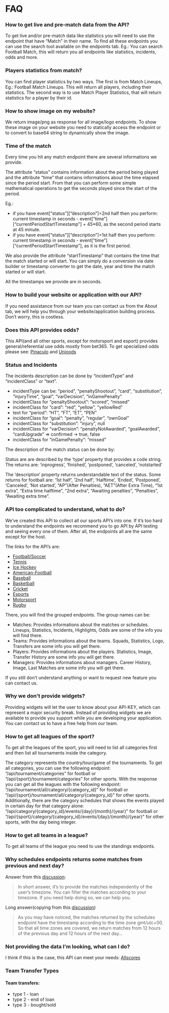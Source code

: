 <h1>FAQ</h1>
<h3>How to get live and pre-match data from the API?</h3>
<p>To get live and/or pre-match data like statistics you will need to use the endpoint that have “Match” in their name. To find all these endpoints you can use the search tool available on the endpoints tab. Eg.: You can search Football Match, this will return you all endpoints like statistics, incidents, odds and more.</p>
<h3>Players statistics from match?</h3>
<p>You can find player statistics by two ways. The first is from Match Lineups, Eg.: Football Match Lineups. This will return all players, including their statistics. The second way is to use Match Player Statistics, that will return statistics for a player by their id.</p>
<h3>How to show image on my website?</h3>
<p>We return image/png as response for all image/logo endpoints. To show these image on your website you need to statically access the endpoint or to convert to base64 string to dynamically show the image.</p>
<h3>Time of the match</h3>
<p>Every time you hit any match endpoint there are several informations we provide.</p>
<p>The attribute “status” contains information about the period being played and the attribute “time” that contains informations about the time elapsed since the period start. From that you can perform some simple mathematical operations to get the seconds played since the start of the period.</p>
<p>Eg.:</p>
<ul><li>if you have event[“status”][“description”]=2nd half then you perform: current timestamp in seconds - event[“time”][“currentPeriodStartTimestamp”] + 45*60, as the second period starts at 45 minute.</li>
<li>if you have event[“status”][“description”]=1st half then you perform: current timestamp in seconds - event[“time”][“currentPeriodStartTimestamp”], as it is the first period.</li></ul>

<p>We also provide the attribute “startTimestamp” that contains the time that the match started or will start. You can simply do a conversion via date builder or timestamp converter to get the date, year and time the match started or will start.</p>
<p>All the timestamps we provide are in seconds.</p>
<h3>How to build your website or application with our API?</h3>
<p>If you need assistance from our team you can contact us from the About tab, we will help you through your website/application building process. Don’t worry, this is costless.</p>
<h3>Does this API provides odds?</h3>
<p>This API(and all other sports, except for motorsport and esport) provides general/referential use odds mostly from bet365. To get specialized odds please see: <a href="https://rapidapi.com/fluis.lacasse/api/pinaculo" target="_blank">Pinaculo</a> and <a href="https://rapidapi.com/fluis.lacasse/api/uniodds3" target="_blank">Unioods</a> </p>
<h3>Status and Incidents</h3>
<p>The incidents description can be done by “incidentType” and “incidentClass” or “text”.</p>
<ul>
<li>incidentType can be: “period”, “penaltyShootout”, “card”, “substitution”, “injuryTime”, “goal”, “varDecision”, “inGamePenalty”</li>
<li>incidentClass for “penaltyShootout”: “scored”, “missed”</li>
<li>incidentClass for “card”: “red”, “yellow”, "yellowRed"</li>
<li>text for “period”: “HT”, “FT”, “ET”, “PEN”</li>
<li>incidentClass for “goal”: “penalty”, “regular”, “ownGoal”</li>
<li>incidentClass for “substitution”: “injury”, null</li>
<li>incidentClass for “varDecision”: “penaltyNotAwarded”, “goalAwarded”, “cardUpgrade” => confirmed -> true, false</li>
<li>incidentClass for “inGamePenalty”: “missed”</li>
</ul>
<p>The description of the match status can be done by:</p>

<p>Status are are described by the ‘type’ property that provides a code string. The returns are: ‘inprogress’, ‘finished’, ‘postponed’, ‘canceled’, 'notstarted’</p>
<p>The ‘description’ property returns understandable text of the status. Some returns for football are: ‘1st half’, ‘2nd half’, ‘Halftime’, ‘Ended’, ‘Postponed’, ‘Canceled’, ‘Not started’, “AP”(After Penalties), “AET”(After Extra Time), “1st extra”, “Extra time halftime”, “2nd extra”, “Awaiting penalties”, “Penalties”, “Awaiting extra time”.</p>
<h3>API too complicated to understand, what to do?</h3>
<p>We’ve created this API to collect all our sports API’s into one. If it’s too hard to understand the endpoints we recommend you to go API by API testing and seeing every one of them. After all, the endpoints all are the same except for the host.</p>
<p>The links for the API’s are:</p>
<ul>
<li><a href="https://rapidapi.com/fluis.lacasse/api/footapi7/" target="_blank" rel="noopener noreferrer">Football/Soccer</a></li>
<li><a href="https://rapidapi.com/fluis.lacasse/api/tennisapi1/" target="_blank" rel="noopener noreferrer">Tennis</a></li>
<li><a href="https://rapidapi.com/fluis.lacasse/api/icehockeyapi/" target="_blank" rel="noopener noreferrer">Ice Hockey</a></li>
<li><a href="https://rapidapi.com/fluis.lacasse/api/americanfootballapi/" target="_blank" rel="noopener noreferrer">American-Football</a></li>
<li><a href="https://rapidapi.com/fluis.lacasse/api/baseballapi/" target="_blank"  rel="noopener noreferrer">Baseball</a></li>
<li><a href="https://rapidapi.com/fluis.lacasse/api/basketapi1/" target="_blank" rel="noopener noreferrer">Basketball</a></li>
<li><a href="https://rapidapi.com/fluis.lacasse/api/cricketapi21/" target="_blank" rel="noopener noreferrer">Cricket</a></li>
<li><a href="https://rapidapi.com/fluis.lacasse/api/esportapi1/" target="_blank" rel="noopener noreferrer">Esports</a></li>
<li><a href="https://rapidapi.com/fluis.lacasse/api/motorsportapi/" target="_blank" rel="noopener noreferrer">Motorsport</a></li>
<li><a href="https://rapidapi.com/fluis.lacasse/api/rugbyapi2/" target="_blank" rel="noopener noreferrer">Rugby</a></li></ul>
<p>There, you will find the grouped endpoints. The group names can be:</p>
<ul><li>Matches: Provides informations about the matches or schedules. Lineups, Statistics, Incidents, Highlights, Odds are some of the info you will find there.</li>
<li>Teams: Provides informations about the teams. Squads, Statistics, Logo, Transfers are some info you will get there.</li>
<li>Players: Provides informations about the players. Statistics, Image, Transfer History are some info you will get there.</li>
<li>Managers: Provides informations about managers. Career History, Image, Last Matches are some info you will get there.</li></ul>
<p>If you still don’t understand anything or want to request new feature you can contact us.</p>
<h3>Why we don't provide widgets?</h3>
<p>Providing widgets will let the user to know about your API-KEY, which can represent a major security break. Instead of providing widgets we are available to provide you support while you are developing your application. You can contact us to have a free help from our team.</p>
<h3>How to get all leagues of the sport?</h3>
<p>To get all the leagues of the sport, you will need to list all categories first and then list all tournaments inside the category.</p>
<p>The category represents the country/tour/game of the tournaments. To get all categories, you can use the following endpoint: “/api/tournament/categories” for football or “/api/{sport}/tournament/categories” for other sports. With the response you can get all the leagues with the following endpoint: “/api/tournament/all/category/{category_id}” for football or “/api/{sport}/tournament/all/category/{category_id}" for other sports. Additionally, there are the category schedules that shows the events played in certain day for that category alone: “/api/category/{category_id}/events/{day}/{month}/{year}” for football or “/api/{sport}/category/{category_id}/events/{day}/{month}/{year}" for other sports, with the day being integer.</p>
<h3>How to get all teams in a league?</h3>
<p>To get all teams of the league you need to use the standings endpoints.</p>
<h3>Why schedules endpoints returns some matches from previous and next day?</h3>
<p>Answer from this <a href="https://rapidapi.com/fluis.lacasse/api/allsportsapi2/discussions/38225" target="_blank">discussion</a>:</p>
<blockquote cite="https://rapidapi.com/fluis.lacasse/api/allsportsapi2/discussions/38225">In short answer, it’s to provide the matches independently of the user’s timezone. You can filter the matches according to your timezone. If you need help doing so, we can help you.</blockquote>
<p>Long answer(copying from this <a href="https://rapidapi.com/fluis.lacasse/api/footapi7/discussions/33473" target="_blank">discussion</a>)</p>
<blockquote>As you may have noticed, the matches returned by the schedules endpoint have the timestamp according to the time zone gmt/utc+00. So that all time zones are covered, we return matches from 12 hours of the previous day and 12 hours of the next day…</blockquote>
<h3>Not providing the data I'm looking, what can I do?</h3>
<p>I think if this is the case, this API can meet your needs: <a href="https://rapidapi.com/fluis.lacasse/api/allscores/" target="_blank">Allscores</a></p>
<h3>Team Transfer Types</h3>
<h4>Team transfers:</h4>
<ul><li>type 1 - loan</li><li>type 2 - end of loan</li><li>type 3 - bought/sold</li>
</ul>